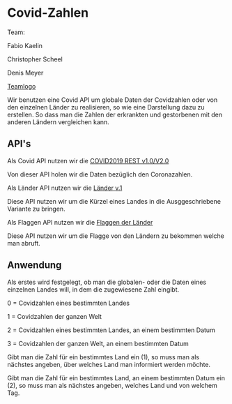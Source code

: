 # Covid-Zahlen

Team: </p>
Fabio Kaelin </p>
Christopher Scheel </p>
Denis Meyer

[Teamlogo](https://github.com/fchaelin/Covid-Zahlen/blob/main/Screenshot%202021-10-19%20101009.png)

Wir benutzen eine Covid API um globale Daten der Covidzahlen oder von den einzelnen Länder zu realisieren, so wie eine Darstellung dazu zu erstellen.
So dass man die Zahlen der erkrankten und gestorbenen mit den anderen Ländern vergleichen kann.

## API's

Als Covid API nutzen wir die [COVID2019 REST v1.0/V2.0](https://www.programmableweb.com/api/covid2019-rest-api-v10) </p>
Von dieser API holen wir die Daten bezüglich den Coronazahlen.

Als Länder API nutzen wir die [Länder v.1](https://api.first.org/v1/get-countries) </p>
Diese API nutzen wir um die Kürzel eines Landes in die Ausggeschriebene Variante zu bringen.

Als Flaggen API nutzen wir die [Flaggen der Länder](https://www.countryflags.io/) </p>
Diese API nutzen wir um die Flagge von den Ländern zu bekommen welche man abruft.


## Anwendung

Als erstes wird festgelegt, ob man die globalen- oder die Daten eines einzelnen Landes will, in dem die zugewiesene Zahl eingibt.


0 = Covidzahlen eines bestimmten Landes

1 = Covidzahlen der ganzen Welt

2 = Covidzahlen eines bestimmten Landes, an einem bestimmten Datum

3 = Covidzahlen der ganzen Welt, an einem bestimmten Datum


Gibt man die Zahl für ein bestimmtes Land ein (1), so muss man als nächstes angeben, über welches Land man informiert werden möchte.

Gibt man die Zahl für ein bestimmtes Land, an einem bestimmten Datum ein (2), so muss man als nächstes angeben, welches Land und von welchem Tag.
